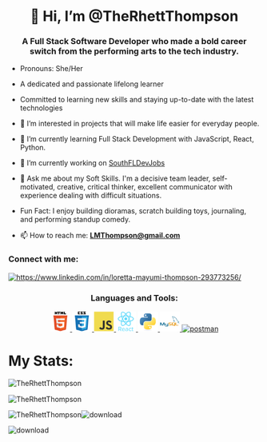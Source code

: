 <h1 align="center">👋 Hi, I’m @TheRhettThompson </h1>
<h3 align="center"> A Full Stack Software Developer who made a bold career switch from the performing arts to the tech industry.</h3>

- Pronouns: She/Her
- A dedicated and passionate lifelong learner 
- Committed to learning new skills and staying up-to-date with the latest technologies
- 👀 I’m interested in projects that will make life easier for everyday people.
- 🌱 I’m currently learning Full Stack Development with JavaScript, React, Python.
- 🌱 I’m currently working on [SouthFLDevJobs](https://github.com/TheRhettThompson/Group-1-Miami-PT43-FE)
- 💬 Ask me about my Soft Skills. I'm a decisive team leader, self-motivated, creative, critical thinker, excellent communicator with experience dealing with difficult situations.
- Fun Fact: I enjoy building dioramas, scratch building toys, journaling, and performing standup comedy. 
 
- 📫 How to reach me: **LMThompson@gmail.com**
<!-- - 💞️ I’m looking to collaborate on... -->
<!-- - ?? I'm looking for help with ... -->
<h3 align="left">Connect with me:</h3>
<p align="left">
 <a href="https://linkedin.com/in/https://www.linkedin.com/in/loretta-mayumi-thompson-293773256/" target="blank"><img align="center" src="https://raw.githubusercontent.com/rahuldkjain/github-profile-readme-generator/master/src/images/icons/Social/linked-in-alt.svg" alt="https://www.linkedin.com/in/loretta-mayumi-thompson-293773256/" height="30" width="40" /></a>
 

 


<h3 align="center">Languages and Tools:</h3>
<p align="center"> 
<a href="https://www.w3.org/html/" target="_blank" rel="noreferrer"> <img src="https://raw.githubusercontent.com/devicons/devicon/master/icons/html5/html5-original-wordmark.svg" alt="html5" width="40" height="40"/> </a> 
<a href="https://www.w3schools.com/css/" target="_blank" rel="noreferrer"> <img src="https://raw.githubusercontent.com/devicons/devicon/master/icons/css3/css3-original-wordmark.svg" alt="css3" width="40" height="40"/> </a> 
<a href="https://developer.mozilla.org/en-US/docs/Web/JavaScript" target="_blank" rel="noreferrer"> <img src="https://raw.githubusercontent.com/devicons/devicon/master/icons/javascript/javascript-original.svg" alt="javascript" width="40" height="40"/> </a> 
<a href="https://reactjs.org/" target="_blank" rel="noreferrer"> <img src="https://raw.githubusercontent.com/devicons/devicon/master/icons/react/react-original-wordmark.svg" alt="react" width="40" height="40"/> </a> 
<a href="https://www.python.org" target="_blank" rel="noreferrer"> <img src="https://raw.githubusercontent.com/devicons/devicon/master/icons/python/python-original.svg" alt="python" width="40" height="40"/> </a> 
<a href="https://www.mysql.com/" target="_blank" rel="noreferrer"> <img src="https://raw.githubusercontent.com/devicons/devicon/master/icons/mysql/mysql-original-wordmark.svg" alt="mysql" width="40" height="40"/> </a> 
<a href="https://postman.com" target="_blank" rel="noreferrer"> <img src="https://www.vectorlogo.zone/logos/getpostman/getpostman-icon.svg" alt="postman" width="40" height="40"/></a> 
</p>



# My Stats:
<p>&nbsp;<img align="left" src="https://github-readme-stats.vercel.app/api?username=TheRhettThompson&show_icons=true&locale=en&theme=tokyonight" alt="TheRhettThompson" /></p>
<p><img align="center" src="https://github-readme-stats.vercel.app/api/top-langs?username=TheRhettThompson&theme=tokyonight&show_icons=true&locale=en&layout=compact" alt="TheRhettThompson" /></p> 
<p><img align="left" src="https://github-readme-streak-stats.herokuapp.com/?user=TheRhettThompson&theme=tokyonight" alt="TheRhettThompson" /></p>






 
 
 
 

<!--  
 <ahref="https://www.linkedin.com/in/loretta-mayumi-thompson-293773256/" target="blank><img align="center" src
 








<!---
TheRhettThompson/TheRhettThompson is a ✨ special ✨ repository because its `README.md` (this file) appears on your GitHub profile.
You can click the Preview link to take a look at your changes.
--->

<!--THIS IS THE SITTING IMAGE LEGS CROSSED https://blush.design/api/download?shareUri=58-xtCn8H7VTT6ih&c=Skin_0%7Eae5d29&w=800&h=800&fm=png  -->

<!--THIS IS THE SITTING IMAGE SITTING ON FLOOR https://blush.design/api/download?shareUri=AszM7ljBT-K_m2Hr&c=Skin_0%7Eae5d29&w=800&h=800&fm=png  -->

<!--THIS IS THE STANDING IMAGE https://blush.design/api/download?shareUri=jxQO6UmubBH19Jdo&c=Skin_0%7Ed08b5b&w=800&h=800&fm=png  -->
![download](https://user-images.githubusercontent.com/112714412/221374692-391e6c21-8a9f-4efa-96f3-2237b7e217dd.png)

<!--ME CODING WHEN THE CODE IS DYNAMITE WORKING AS IT SUPPOSED TO! CEZAR BERJE SITTING  https://blush.design/api/download?shareUri=nG--IoCR8z8O3lws&c=Hair_0%7E150656_Rainbow_0%7E008bf7_Skin_0%7Ed46b55&bg=bd3b68&w=800&h=800&fm=png  -->

<!-- THE FACE I HAVE WHEN THE CODE IS SUPPOSED TO WORK, THEN DOESN'T https://blush.design/api/download?shareUri=AszM7ljBT-K_m2Hr&c=Skin_0%7Eae5d29&w=800&h=800&fm=png  -->

![download](https://user-images.githubusercontent.com/112714412/221374752-45568383-451a-45b1-ab2e-33569c29fe45.jpg)
